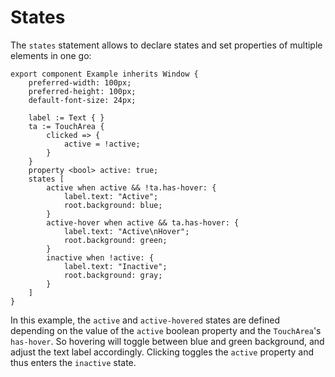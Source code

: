# States

The `states` statement allows to declare states and set properties of multiple elements in one go:

```slint
export component Example inherits Window {
    preferred-width: 100px;
    preferred-height: 100px;
    default-font-size: 24px;

    label := Text { }
    ta := TouchArea {
        clicked => {
            active = !active;
        }
    }
    property <bool> active: true;
    states [
        active when active && !ta.has-hover: {
            label.text: "Active";
            root.background: blue;
        }
        active-hover when active && ta.has-hover: {
            label.text: "Active\nHover";
            root.background: green;
        }
        inactive when !active: {
            label.text: "Inactive";
            root.background: gray;
        }
    ]
}
```

In this example, the `active` and `active-hovered` states are defined depending on the value of the `active`
boolean property and the `TouchArea`'s `has-hover`. So hovering will toggle between blue and green background,
and adjust the text label accordingly. Clicking toggles the `active` property and thus enters the `inactive` state.

